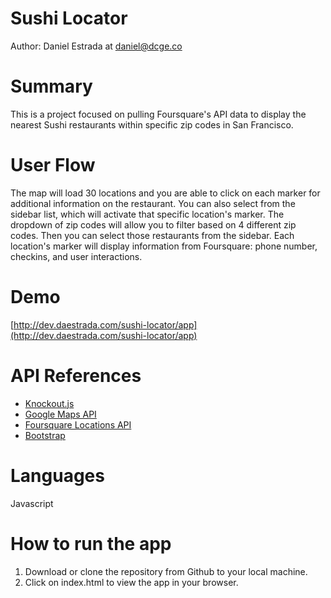 Sushi Locator
===================

Author: Daniel Estrada at [daniel@dcge.co](daniel@dcge.co)

Summary
===================
This is a project focused on pulling Foursquare's API data to display the nearest Sushi restaurants within specific zip codes in San Francisco.

User Flow
===================
The map will load 30 locations and you are able to click on each marker for additional information on the restaurant. You can also select from the sidebar list, which will activate that specific location's marker. The dropdown of zip codes will allow you to filter based on 4 different zip codes. Then you can select those restaurants from the sidebar. Each location's marker will display information from Foursquare: phone number, checkins, and user interactions.

Demo
===================
[http://dev.daestrada.com/sushi-locator/app](http://dev.daestrada.com/sushi-locator/app)

API References
===================
+ [Knockout.js](http://knockoutjs.com/)
+ [Google Maps API](https://developers.google.com/maps/documentation/javascript/)
+ [Foursquare Locations API](https://developer.foursquare.com/)
+ [Bootstrap](http://getboostrap.com)

Languages
===================
Javascript

How to run the app
===================
1. Download or clone the repository from Github to your local machine. 
2. Click on index.html to view the app in your browser.

